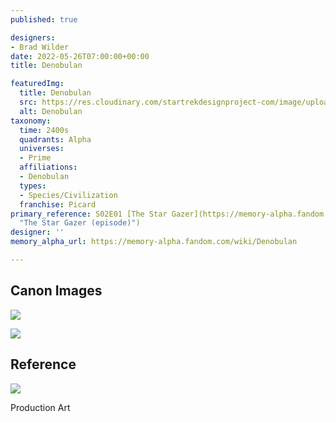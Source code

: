 ```yaml
---
published: true

designers:
- Brad Wilder
date: 2022-05-26T07:00:00+00:00
title: Denobulan

featuredImg:
  title: Denobulan
  src: https://res.cloudinary.com/startrekdesignproject-com/image/upload/v1653436952/Denobulan.png
  alt: Denobulan
taxonomy:
  time: 2400s
  quadrants: Alpha
  universes:
  - Prime
  affiliations:
  - Denobulan
  types:
  - Species/Civilization
  franchise: Picard
primary_reference: S02E01 [The Star Gazer](https://memory-alpha.fandom.com/wiki/The_Star_Gazer_(episode)
  "The Star Gazer (episode)")
designer: ''
memory_alpha_url: https://memory-alpha.fandom.com/wiki/Denobulan

---
```

## Canon Images

![](https://res.cloudinary.com/startrekdesignproject-com/image/upload/v1652511551/Flag-Set-2a_PCD-2x1.jpg)

![](https://res.cloudinary.com/startrekdesignproject-com/image/upload/v1652511551/Flag-Set-Distance_PCD-2x1.jpg)

## Reference

![](https://res.cloudinary.com/startrekdesignproject-com/image/upload/v1653597580/Denobulan-Flag_Ref_gdfzfo.jpg)

Production Art